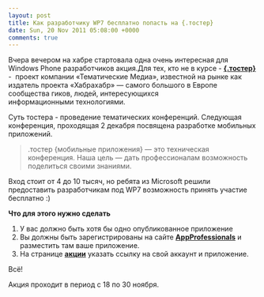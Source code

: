 ```yaml
---
layout: post
title: Как разработчику WP7 бесплатно попасть на {.тостер}
date: Sun, 20 Nov 2011 05:08:00 +0000
comments: true
---
```


Вчера вечером на хабре стартовала одна очень интересная для Windows Phone разработчиков акция.Для тех, кто не в курсе - [**{.тостер}**](http://toster.ru/) -  проект компании «Тематические Медиа», известной на рынке как издатель проекта «Хабрахабр» — самого большого в Европе сообщества гиков, людей, интересующихся информационными технологиями.

Суть тостера - проведение тематических конференций. Следующая конференция, проходящая 2 декабря посвящена разработке мобильных приложений.

> .тостер {мобильные приложения} — это техническая конференция. Наша цель — дать профессионалам возможность поделиться своими знаниями.

Вход стоит от 4 до 10 тысяч, но ребята из Microsoft решили предоставить разработчикам под WP7 возможность принять участие бесплатно :)

**Что для этого нужно сделать**

1. У вас должно быть хотя бы одно опубликованное приложение
2. Вы должны быть зарегистрированы на сайте [**AppProfessionals**](http://appprofessionals.ru/) и разместить там ваше приложение.
3. На странице [**акции**](http://habrahabr.ru/special/microsoft/wp_toster/) указать ссылку на свой аккаунт и приложение.

Всё!

Акция проходит в период с 18 по 30 ноября.

